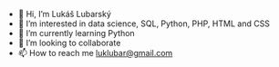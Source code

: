 - 👋 Hi, I’m Lukáš Lubarský
- 👀 I’m interested in data science, SQL, Python, PHP, HTML and CSS
- 🌱 I’m currently learning Python
- 💞️ I’m looking to collaborate 
- 📫 How to reach me luklubar@gmail.com

<!---
LukasLubarsky/LukasLubarsky is a ✨ special ✨ repository because its `README.md` (this file) appears on your GitHub profile.
You can click the Preview link to take a look at your changes.
--->
